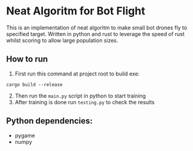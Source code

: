 # Neat Algoritm for Bot Flight
This is an implementation of neat algoritm to make small bot drones fly to specified target.
Written in python and rust to leverage the speed of rust whilst scoring to allow large population sizes.

## How to run
1. First run this command at project root to build exe:
```terminal
cargo build --release
```
2. Then run the `main.py` script in python to start training
3. After training is done run `testing.py` to check the results

## Python dependencies:
- pygame
- numpy
